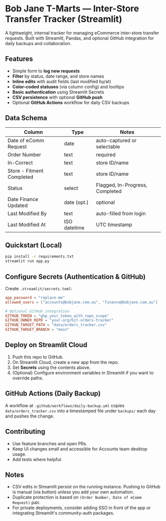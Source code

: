# Bob Jane T-Marts — Inter-Store Transfer Tracker (Streamlit)

A lightweight, internal tracker for managing eCommerce inter-store transfer requests. Built with Streamlit, Pandas, and optional GitHub integration for daily backups and collaboration.

## Features
- Simple form to **log new requests**
- **Filter** by status, date range, and store names
- **Inline edits** with audit fields (last modified by/at)
- **Color-coded statuses** (via column config) and tooltips
- **Basic authentication** using Streamlit Secrets
- **CSV persistence** with optional **GitHub push**
- Optional **GitHub Actions** workflow for daily CSV backups

## Data Schema
| Column                      | Type         | Notes |
|----------------------------|--------------|------|
| Date of eComm Request      | date         | auto-captured or selectable |
| Order Number               | text         | required |
| In-Correct                 | text         | store ID/name |
| Store - Fitment Completed  | text         | store ID/name |
| Status                     | select       | Flagged, In-Progress, Completed |
| Date Finance Updated       | date (opt.)  | optional |
| Last Modified By           | text         | auto-filled from login |
| Last Modified At           | ISO datetime | UTC timestamp |

## Quickstart (Local)
```bash
pip install -r requirements.txt
streamlit run app.py
```

## Configure Secrets (Authentication & GitHub)
Create `.streamlit/secrets.toml`:
```toml
app_password = "replace-me"
allowed_users = ["accounts@bobjane.com.au", "finance@bobjane.com.au"]

# Optional GitHub integration
GITHUB_TOKEN = "ghp_your_token_with_repo_scope"
GITHUB_OWNER_REPO = "your-org/bjt-orders-tracker"
GITHUB_TARGET_PATH = "data/orders_tracker.csv"
GITHUB_TARGET_BRANCH = "main"
```

## Deploy on Streamlit Cloud
1. Push this repo to GitHub.
2. On Streamlit Cloud, create a new app from the repo.
3. Set **Secrets** using the contents above.
4. (Optional) Configure environment variables in Streamlit if you want to override paths.

## GitHub Actions (Daily Backup)
A workflow at `.github/workflows/daily-backup.yml` copies `data/orders_tracker.csv` into a timestamped file under `backups/` each day and pushes the change.

## Contributing
- Use feature branches and open PRs.
- Keep UI changes small and accessible for Accounts team desktop usage.
- Add tests where helpful.

## Notes
- CSV edits in Streamlit persist on the running instance. Pushing to GitHub is manual (via button) unless you add your own automation.
- Duplicate protection is based on `(Order Number, Date of eComm Request)` pair.
- For private deployments, consider adding SSO in front of the app or integrating Streamlit's community-auth packages.